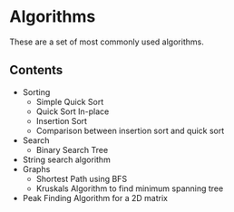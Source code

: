 # Algorithms
These are a set of most commonly used algorithms.

Contents
---------
* Sorting
   * Simple Quick Sort
   * Quick Sort In-place 
   * Insertion Sort 
   * Comparison between insertion sort and quick sort <br />
* Search
   * Binary Search Tree
* String search algorithm
* Graphs
  * Shortest Path using BFS
  * Kruskals Algorithm to find minimum spanning tree
* Peak Finding Algorithm for a 2D matrix



